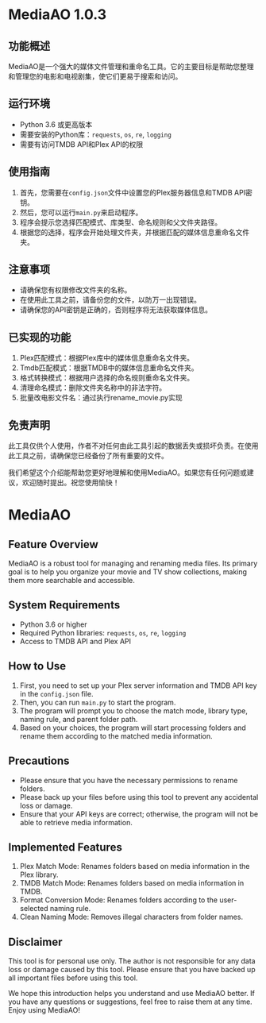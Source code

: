 # MediaAO 1.0.3 

## 功能概述
MediaAO是一个强大的媒体文件管理和重命名工具。它的主要目标是帮助您整理和管理您的电影和电视剧集，使它们更易于搜索和访问。

## 运行环境
- Python 3.6 或更高版本
- 需要安装的Python库：`requests`, `os`, `re`, `logging`
- 需要有访问TMDB API和Plex API的权限

## 使用指南
1. 首先，您需要在`config.json`文件中设置您的Plex服务器信息和TMDB API密钥。
2. 然后，您可以运行`main.py`来启动程序。
3. 程序会提示您选择匹配模式、库类型、命名规则和父文件夹路径。
4. 根据您的选择，程序会开始处理文件夹，并根据匹配的媒体信息重命名文件夹。

## 注意事项
- 请确保您有权限修改文件夹的名称。
- 在使用此工具之前，请备份您的文件，以防万一出现错误。
- 请确保您的API密钥是正确的，否则程序将无法获取媒体信息。

## 已实现的功能
1. Plex匹配模式：根据Plex库中的媒体信息重命名文件夹。
2. Tmdb匹配模式：根据TMDB中的媒体信息重命名文件夹。
3. 格式转换模式：根据用户选择的命名规则重命名文件夹。
4. 清理命名模式：删除文件夹名称中的非法字符。
5. 批量改电影文件名：通过执行rename_movie.py实现

## 免责声明
此工具仅供个人使用，作者不对任何由此工具引起的数据丢失或损坏负责。在使用此工具之前，请确保您已经备份了所有重要的文件。

我们希望这个介绍能帮助您更好地理解和使用MediaAO。如果您有任何问题或建议，欢迎随时提出。祝您使用愉快！
# MediaAO

## Feature Overview
MediaAO is a robust tool for managing and renaming media files. Its primary goal is to help you organize your movie and TV show collections, making them more searchable and accessible.

## System Requirements
- Python 3.6 or higher
- Required Python libraries: `requests`, `os`, `re`, `logging`
- Access to TMDB API and Plex API

## How to Use
1. First, you need to set up your Plex server information and TMDB API key in the `config.json` file.
2. Then, you can run `main.py` to start the program.
3. The program will prompt you to choose the match mode, library type, naming rule, and parent folder path.
4. Based on your choices, the program will start processing folders and rename them according to the matched media information.

## Precautions
- Please ensure that you have the necessary permissions to rename folders.
- Please back up your files before using this tool to prevent any accidental loss or damage.
- Ensure that your API keys are correct; otherwise, the program will not be able to retrieve media information.

## Implemented Features
1. Plex Match Mode: Renames folders based on media information in the Plex library.
2. TMDB Match Mode: Renames folders based on media information in TMDB.
3. Format Conversion Mode: Renames folders according to the user-selected naming rule.
4. Clean Naming Mode: Removes illegal characters from folder names.

## Disclaimer
This tool is for personal use only. The author is not responsible for any data loss or damage caused by this tool. Please ensure that you have backed up all important files before using this tool.

We hope this introduction helps you understand and use MediaAO better. If you have any questions or suggestions, feel free to raise them at any time. Enjoy using MediaAO!
